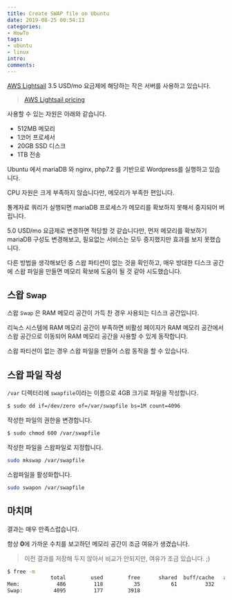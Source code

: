 ```yaml
---
title: Create SWAP file on Ubuntu
date: 2019-08-25 00:54:13
categories:
- HowTo
tags:
- ubuntu
- linux
intro:
comments:
---
```


[AWS Lightsail](https://aws.amazon.com/ko/lightsail/) 3.5 USD/mo 요금제에 해당하는 작은 서버를 사용하고 있습니다.

> [AWS Lightsail pricing](https://aws.amazon.com/ko/lightsail/pricing/)

사용할 수 있는 자원은 아래와 같습니다.

- 512MB 메모리
- 1코어 프로세서
- 20GB SSD 디스크
- 1TB 전송

Ubuntu 에서 mariaDB 와 nginx, php7.2 를 기반으로 Wordpress를 실행하고 있습니다.

CPU 자원은 크게 부족하지 않습니다만, 메모리가 부족한 편입니다.

통계자료 쿼리가 실행되면 mariaDB 프로세스가 메모리를 확보하지 못해서 중지되어 버립니다.

5.0 USD/mo 요금제로 변경하면 적당할 것 같습니다만, 먼저 메모리를 확보하기 mariaDB 구성도 변경해보고, 필요없는 서비스는 모두 중지했지만 효과를 보지 못했습니다.

다른 방법을 생각해보던 중 스왑 파티션이 없는 것을 확인하고, 매우 방대한 디스크 공간에 스왑 파일을 만들면 메모리 확보에 도움이 될 것 같아 시도했습니다.


## 스왑 <small>Swap</small>

스왑 <small>Swap</small> 은 RAM 메모리 공간이 가득 찬 경우 사용되는 디스크 공간입니다. 

리눅스 시스템에 RAM 메모리 공간이 부족하면 비활성 페이지가 RAM 메모리 공간에서 스왑 공간으로 이동되어 RAM 메모리 공간을 사용할 수 있게 동작합니다.

스왑 파티션이 없는 경우 스왑 파일을 만들어 스왑 동작을 할 수 있습니다.


## 스왑 파일 작성



`/var` 디렉터리에 `swapfile`이라는 이름으로 4GB 크기로 파일을 작성합니다.

```bash
$ sudo dd if=/dev/zero of=/var/swapfile bs=1M count=4096
```

작성한 파일의 권한을 변경합니다.

```bash
$ sudo chmod 600 /var/swapfile
```

작성한 파일을 스왑파일로 지정합니다.

```bash
sudo mkswap /var/swapfile
```

스왑파일을 활성화합니다.

```bash
sudo swapon /var/swapfile 
```

## 마치며

결과는 매우 만족스럽습니다.

항상 **0**에 가까운 수치를 보고하던 메모리 공간이 조금 여유가 생겼습니다.

> 이전 결과를 저장해 두지 않아서 비교가 안되지만, 여유가 조금 있습니다. ;)

```bash
$ free -m
              total        used        free      shared  buff/cache   available
Mem:            486         118          35          61         332         264
Swap:          4095         177        3918
```


